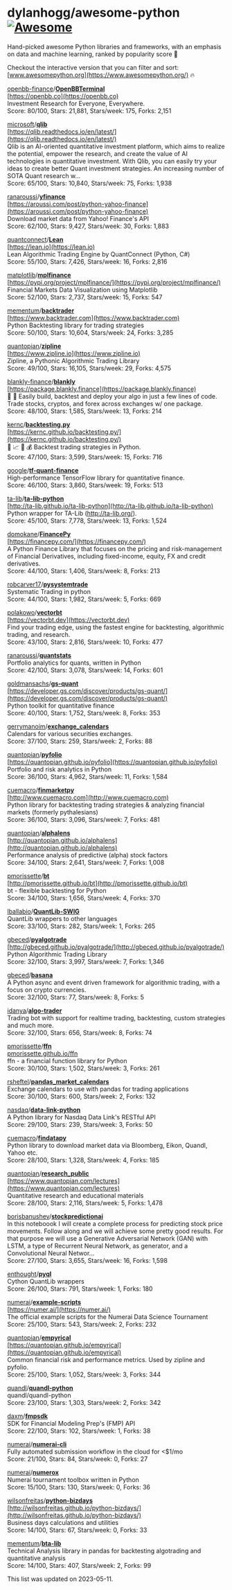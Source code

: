 # dylanhogg/awesome-python  [![Awesome](https://awesome.re/badge.svg)](https://awesome.re)  

Hand-picked awesome Python libraries and frameworks, 
with an emphasis on data and machine learning, ranked by popularity score 🐍  

Checkout the interactive version that you can filter and sort: 
[www.awesomepython.org](https://www.awesomepython.org/) 🔥  


<a href="https://github.com/openbb-finance)">openbb-finance</a>/<b><a href="https://github.com/openbb-finance/openbbterminal">OpenBBTerminal</a></b>  
[https://openbb.co](https://openbb.co)  
Investment Research for Everyone, Everywhere.  
Score: 80/100, Stars: 21,881, Stars/week: 175, Forks: 2,151  


<a href="https://github.com/microsoft)">microsoft</a>/<b><a href="https://github.com/microsoft/qlib">qlib</a></b>  
[https://qlib.readthedocs.io/en/latest/](https://qlib.readthedocs.io/en/latest/)  
Qlib is an AI-oriented quantitative investment platform, which aims to realize the potential, empower the research, and create the value of AI technologies in quantitative investment. With Qlib, you can easily try your ideas to create better Quant investment strategies. An increasing number of  SOTA Quant research w...  
Score: 65/100, Stars: 10,840, Stars/week: 75, Forks: 1,938  


<a href="https://github.com/ranaroussi)">ranaroussi</a>/<b><a href="https://github.com/ranaroussi/yfinance">yfinance</a></b>  
[https://aroussi.com/post/python-yahoo-finance](https://aroussi.com/post/python-yahoo-finance)  
Download market data from Yahoo! Finance's API  
Score: 62/100, Stars: 9,427, Stars/week: 30, Forks: 1,883  


<a href="https://github.com/quantconnect)">quantconnect</a>/<b><a href="https://github.com/quantconnect/lean">Lean</a></b>  
[https://lean.io](https://lean.io)  
Lean Algorithmic Trading Engine by QuantConnect (Python, C#)  
Score: 55/100, Stars: 7,426, Stars/week: 16, Forks: 2,816  


<a href="https://github.com/matplotlib)">matplotlib</a>/<b><a href="https://github.com/matplotlib/mplfinance">mplfinance</a></b>  
[https://pypi.org/project/mplfinance/](https://pypi.org/project/mplfinance/)  
Financial Markets Data Visualization using Matplotlib  
Score: 52/100, Stars: 2,737, Stars/week: 15, Forks: 547  


<a href="https://github.com/mementum)">mementum</a>/<b><a href="https://github.com/mementum/backtrader">backtrader</a></b>  
[https://www.backtrader.com](https://www.backtrader.com)  
Python Backtesting library for trading strategies  
Score: 50/100, Stars: 10,604, Stars/week: 24, Forks: 3,285  


<a href="https://github.com/quantopian)">quantopian</a>/<b><a href="https://github.com/quantopian/zipline">zipline</a></b>  
[https://www.zipline.io](https://www.zipline.io)  
Zipline, a Pythonic Algorithmic Trading Library  
Score: 49/100, Stars: 16,105, Stars/week: 29, Forks: 4,575  


<a href="https://github.com/blankly-finance)">blankly-finance</a>/<b><a href="https://github.com/blankly-finance/blankly">blankly</a></b>  
[https://package.blankly.finance](https://package.blankly.finance)  
🚀 💸  Easily build, backtest and deploy your algo in just a few lines of code. Trade stocks, cryptos, and forex across exchanges w/ one package.  
Score: 48/100, Stars: 1,585, Stars/week: 13, Forks: 214  


<a href="https://github.com/kernc)">kernc</a>/<b><a href="https://github.com/kernc/backtesting.py">backtesting.py</a></b>  
[https://kernc.github.io/backtesting.py/](https://kernc.github.io/backtesting.py/)  
:mag_right: :chart_with_upwards_trend: :snake: :moneybag:  Backtest trading strategies in Python.  
Score: 47/100, Stars: 3,599, Stars/week: 15, Forks: 716  


<a href="https://github.com/google)">google</a>/<b><a href="https://github.com/google/tf-quant-finance">tf-quant-finance</a></b>  
High-performance TensorFlow library for quantitative finance.  
Score: 46/100, Stars: 3,860, Stars/week: 19, Forks: 513  


<a href="https://github.com/ta-lib)">ta-lib</a>/<b><a href="https://github.com/ta-lib/ta-lib-python">ta-lib-python</a></b>  
[http://ta-lib.github.io/ta-lib-python](http://ta-lib.github.io/ta-lib-python)  
Python wrapper for TA-Lib (http://ta-lib.org/).  
Score: 45/100, Stars: 7,778, Stars/week: 13, Forks: 1,524  


<a href="https://github.com/domokane)">domokane</a>/<b><a href="https://github.com/domokane/financepy">FinancePy</a></b>  
[https://financepy.com/](https://financepy.com/)  
A Python Finance Library that focuses on the pricing and risk-management of Financial Derivatives, including fixed-income, equity, FX and credit derivatives.   
Score: 44/100, Stars: 1,406, Stars/week: 8, Forks: 213  


<a href="https://github.com/robcarver17)">robcarver17</a>/<b><a href="https://github.com/robcarver17/pysystemtrade">pysystemtrade</a></b>  
Systematic Trading in python  
Score: 44/100, Stars: 1,982, Stars/week: 5, Forks: 669  


<a href="https://github.com/polakowo)">polakowo</a>/<b><a href="https://github.com/polakowo/vectorbt">vectorbt</a></b>  
[https://vectorbt.dev](https://vectorbt.dev)  
Find your trading edge, using the fastest engine for backtesting, algorithmic trading, and research.   
Score: 43/100, Stars: 2,816, Stars/week: 10, Forks: 477  


<a href="https://github.com/ranaroussi)">ranaroussi</a>/<b><a href="https://github.com/ranaroussi/quantstats">quantstats</a></b>  
Portfolio analytics for quants, written in Python  
Score: 42/100, Stars: 3,078, Stars/week: 14, Forks: 601  


<a href="https://github.com/goldmansachs)">goldmansachs</a>/<b><a href="https://github.com/goldmansachs/gs-quant">gs-quant</a></b>  
[https://developer.gs.com/discover/products/gs-quant/](https://developer.gs.com/discover/products/gs-quant/)  
Python toolkit for quantitative finance  
Score: 40/100, Stars: 1,752, Stars/week: 8, Forks: 353  


<a href="https://github.com/gerrymanoim)">gerrymanoim</a>/<b><a href="https://github.com/gerrymanoim/exchange_calendars">exchange_calendars</a></b>  
Calendars for various securities exchanges.  
Score: 37/100, Stars: 259, Stars/week: 2, Forks: 88  


<a href="https://github.com/quantopian)">quantopian</a>/<b><a href="https://github.com/quantopian/pyfolio">pyfolio</a></b>  
[https://quantopian.github.io/pyfolio](https://quantopian.github.io/pyfolio)  
Portfolio and risk analytics in Python  
Score: 36/100, Stars: 4,962, Stars/week: 11, Forks: 1,584  


<a href="https://github.com/cuemacro)">cuemacro</a>/<b><a href="https://github.com/cuemacro/finmarketpy">finmarketpy</a></b>  
[http://www.cuemacro.com](http://www.cuemacro.com)  
Python library for backtesting trading strategies & analyzing financial markets (formerly pythalesians)  
Score: 36/100, Stars: 3,096, Stars/week: 7, Forks: 481  


<a href="https://github.com/quantopian)">quantopian</a>/<b><a href="https://github.com/quantopian/alphalens">alphalens</a></b>  
[http://quantopian.github.io/alphalens](http://quantopian.github.io/alphalens)  
Performance analysis of predictive (alpha) stock factors  
Score: 34/100, Stars: 2,641, Stars/week: 7, Forks: 1,008  


<a href="https://github.com/pmorissette)">pmorissette</a>/<b><a href="https://github.com/pmorissette/bt">bt</a></b>  
[http://pmorissette.github.io/bt](http://pmorissette.github.io/bt)  
bt - flexible backtesting for Python  
Score: 34/100, Stars: 1,656, Stars/week: 4, Forks: 370  


<a href="https://github.com/lballabio)">lballabio</a>/<b><a href="https://github.com/lballabio/quantlib-swig">QuantLib-SWIG</a></b>  
QuantLib wrappers to other languages  
Score: 33/100, Stars: 282, Stars/week: 1, Forks: 265  


<a href="https://github.com/gbeced)">gbeced</a>/<b><a href="https://github.com/gbeced/pyalgotrade">pyalgotrade</a></b>  
[http://gbeced.github.io/pyalgotrade/](http://gbeced.github.io/pyalgotrade/)  
Python Algorithmic Trading Library  
Score: 32/100, Stars: 3,997, Stars/week: 7, Forks: 1,346  


<a href="https://github.com/gbeced)">gbeced</a>/<b><a href="https://github.com/gbeced/basana">basana</a></b>  
A Python async and event driven framework for algorithmic trading, with a focus on crypto currencies.  
Score: 32/100, Stars: 77, Stars/week: 8, Forks: 5  


<a href="https://github.com/idanya)">idanya</a>/<b><a href="https://github.com/idanya/algo-trader">algo-trader</a></b>  
Trading bot with support for realtime trading, backtesting, custom strategies and much more.  
Score: 32/100, Stars: 656, Stars/week: 8, Forks: 74  


<a href="https://github.com/pmorissette)">pmorissette</a>/<b><a href="https://github.com/pmorissette/ffn">ffn</a></b>  
[pmorissette.github.io/ffn](pmorissette.github.io/ffn)  
ffn - a financial function library for Python  
Score: 30/100, Stars: 1,502, Stars/week: 3, Forks: 261  


<a href="https://github.com/rsheftel)">rsheftel</a>/<b><a href="https://github.com/rsheftel/pandas_market_calendars">pandas_market_calendars</a></b>  
Exchange calendars to use with pandas for trading applications  
Score: 30/100, Stars: 600, Stars/week: 2, Forks: 132  


<a href="https://github.com/nasdaq)">nasdaq</a>/<b><a href="https://github.com/nasdaq/data-link-python">data-link-python</a></b>  
A Python library for Nasdaq Data Link's RESTful API  
Score: 29/100, Stars: 239, Stars/week: 3, Forks: 50  


<a href="https://github.com/cuemacro)">cuemacro</a>/<b><a href="https://github.com/cuemacro/findatapy">findatapy</a></b>  
Python library to download market data via Bloomberg, Eikon, Quandl, Yahoo etc.  
Score: 28/100, Stars: 1,328, Stars/week: 4, Forks: 185  


<a href="https://github.com/quantopian)">quantopian</a>/<b><a href="https://github.com/quantopian/research_public">research_public</a></b>  
[https://www.quantopian.com/lectures](https://www.quantopian.com/lectures)  
Quantitative research and educational materials  
Score: 28/100, Stars: 2,116, Stars/week: 5, Forks: 1,478  


<a href="https://github.com/borisbanushev)">borisbanushev</a>/<b><a href="https://github.com/borisbanushev/stockpredictionai">stockpredictionai</a></b>  
       In this noteboook I will create a complete process for predicting stock price movements. Follow along and we will achieve some pretty good results. For that purpose we will use a Generative Adversarial Network (GAN) with LSTM, a type of Recurrent Neural Network, as generator, and a Convolutional Neural Networ...  
Score: 27/100, Stars: 3,655, Stars/week: 16, Forks: 1,598  


<a href="https://github.com/enthought)">enthought</a>/<b><a href="https://github.com/enthought/pyql">pyql</a></b>  
Cython QuantLib wrappers  
Score: 26/100, Stars: 791, Stars/week: 1, Forks: 180  


<a href="https://github.com/numerai)">numerai</a>/<b><a href="https://github.com/numerai/example-scripts">example-scripts</a></b>  
[https://numer.ai/](https://numer.ai/)  
The official example scripts for the Numerai Data Science Tournament  
Score: 25/100, Stars: 543, Stars/week: 2, Forks: 232  


<a href="https://github.com/quantopian)">quantopian</a>/<b><a href="https://github.com/quantopian/empyrical">empyrical</a></b>  
[https://quantopian.github.io/empyrical](https://quantopian.github.io/empyrical)  
Common financial risk and performance metrics. Used by zipline and pyfolio.  
Score: 25/100, Stars: 1,052, Stars/week: 3, Forks: 344  


<a href="https://github.com/quandl)">quandl</a>/<b><a href="https://github.com/quandl/quandl-python">quandl-python</a></b>  
quandl/quandl-python  
Score: 23/100, Stars: 1,303, Stars/week: 2, Forks: 342  


<a href="https://github.com/daxm)">daxm</a>/<b><a href="https://github.com/daxm/fmpsdk">fmpsdk</a></b>  
SDK for Financial Modeling Prep's (FMP) API  
Score: 22/100, Stars: 102, Stars/week: 1, Forks: 38  


<a href="https://github.com/numerai)">numerai</a>/<b><a href="https://github.com/numerai/numerai-cli">numerai-cli</a></b>  
Fully automated submission workflow in the cloud for <$1/mo  
Score: 21/100, Stars: 84, Stars/week: 0, Forks: 27  


<a href="https://github.com/numerai)">numerai</a>/<b><a href="https://github.com/numerai/numerox">numerox</a></b>  
Numerai tournament toolbox written in Python  
Score: 15/100, Stars: 130, Stars/week: 0, Forks: 36  


<a href="https://github.com/wilsonfreitas)">wilsonfreitas</a>/<b><a href="https://github.com/wilsonfreitas/python-bizdays">python-bizdays</a></b>  
[http://wilsonfreitas.github.io/python-bizdays/](http://wilsonfreitas.github.io/python-bizdays/)  
Business days calculations and utilities  
Score: 14/100, Stars: 67, Stars/week: 0, Forks: 33  


<a href="https://github.com/mementum)">mementum</a>/<b><a href="https://github.com/mementum/bta-lib">bta-lib</a></b>  
Technical Analysis library in pandas for backtesting algotrading and quantitative analysis  
Score: 14/100, Stars: 407, Stars/week: 2, Forks: 99  


This list was updated on 2023-05-11.